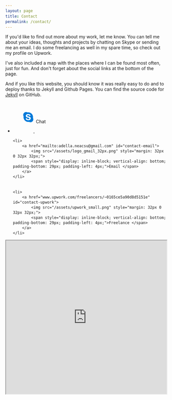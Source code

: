 ```yaml
---
layout: page
title: Contact
permalink: /contact/
---
```


If you'd like to find out more about my work, let me know. You can tell me about your ideas, thoughts and projects by chatting on Skype or sending me an email. I do some freelancing as well in my spare time, so check out my profile on Upwork. 

I've also included a map with the places where I can be found most often, just for fun. And don't forget about the social links at the bottom of the page.

And if you like this website, you should know it was really easy to do and to deploy thanks to Jekyll and Github Pages.
You can find the source code for [Jekyll](https://github.com/jekyll/jekyll) on GitHub.


<ul class="contacts">
	<li>
		<a href="skype:adella.neacsu?chat" id="contact-skype"> 
			<img src="/assets/skype-icon.png" style="margin: 32px 0 32px 32px;"> 
			<span style="display: inline-block; vertical-align: bottom; padding-bottom: 29px; padding-left: 4px;">Chat </span>
		</a>
	</li>

	<li>
		<a href="mailto:adella.neacsu@gmail.com" id="contact-email"> 
			<img src="/assets/logo_gmail_32px.png" style="margin: 32px 0 32px 32px;"> 
			<span style="display: inline-block; vertical-align: bottom; padding-bottom: 29px; padding-left: 4px;">Email </span>
		</a>
	</li>


	<li>
		<a href="www.upwork.com/freelancers/~0165ce5a90d8d5151e" id="contact-upwork"> 
			<img src="/assets/upwork_small.png" style="margin: 32px 0 32px 32px;"> 
			<span style="display: inline-block; vertical-align: bottom; padding-bottom: 29px; padding-left: 4px;">Freelance </span>
		</a>
	</li>
</ul>



<iframe src="https://www.google.com/maps/d/u/0/embed?mid=1PLUlF8lxKYhTTI3Qocmp-_EM3EeqTZo7" width="100%" height="480" seamless></iframe>